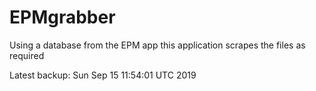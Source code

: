 # EPMgrabber
Using a database from the EPM app this application scrapes the files as required


Latest backup: Sun Sep 15 11:54:01 UTC 2019

